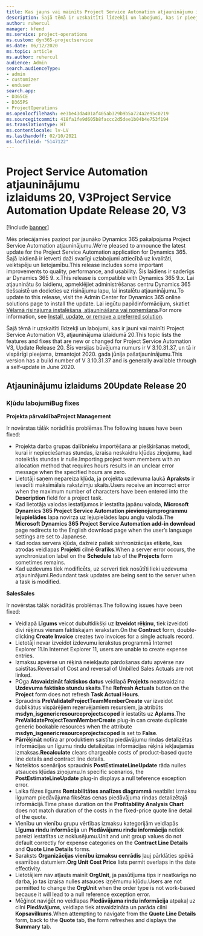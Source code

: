 ```yaml
---
title: Kas jauns vai mainīts Project Service Automation atjauninājumu izlaidumā 20, V3
description: Šajā tēmā ir uzskaitīti līdzekļi un labojumi, kas ir pieejami Project Service Automation atjauninājumu izlaidumā 20, V3
author: ruhercul
manager: kfend
ms.service: project-operations
ms.custom: dyn365-projectservice
ms.date: 06/12/2020
ms.topic: article
ms.author: ruhercul
audience: Admin
search.audienceType:
- admin
- customizer
- enduser
search.app:
- D365CE
- D365PS
- ProjectOperations
ms.openlocfilehash: ee3be43da401af405ab329b9b5a724a2e95c0219
ms.sourcegitcommit: 418fa1fe9d605b8faccc2d5dee1b04b4e753f194
ms.translationtype: HT
ms.contentlocale: lv-LV
ms.lasthandoff: 02/10/2021
ms.locfileid: "5147122"
---
```

# <a name="project-service-automation-update-release-20-v3"></a><span data-ttu-id="d275b-103">Project Service Automation atjauninājumu izlaidums 20, V3</span><span class="sxs-lookup"><span data-stu-id="d275b-103">Project Service Automation Update Release 20, V3</span></span>

[!include [banner](../includes/psa-now-project-operations.md)]

<span data-ttu-id="d275b-104">Mēs priecājamies paziņot par jaunāko Dynamics 365 pakalpojuma Project Service Automation atjauninājumu.</span><span class="sxs-lookup"><span data-stu-id="d275b-104">We’re pleased to announce the latest update for the Project Service Automation application for Dynamics 365.</span></span> <span data-ttu-id="d275b-105">Šajā laidienā ir ietverti daži svarīgi uzlabojumi attiecībā uz kvalitāti, veiktspēju un lietojamību.</span><span class="sxs-lookup"><span data-stu-id="d275b-105">This release includes some important improvements to quality, performance, and usability.</span></span> <span data-ttu-id="d275b-106">Šis laidiens ir saderīgs ar Dynamics 365 9. x.</span><span class="sxs-lookup"><span data-stu-id="d275b-106">This release is compatible with Dynamics 365 9.x.</span></span> <span data-ttu-id="d275b-107">Lai atjauninātu šo laidienu, apmeklējiet administrēšanas centru Dynamics 365 tiešsaistē un dodieties uz risinājumu lapu, lai instalētu atjauninājumu.</span><span class="sxs-lookup"><span data-stu-id="d275b-107">To update to this release, visit the Admin Center for Dynamics 365 online solutions page to install the update.</span></span> <span data-ttu-id="d275b-108">Lai iegūtu papildinformācijum, skatiet [Vēlamā risinājuma instalēšana, atjaunināšana vai noņemšana](https://docs.microsoft.com/power-platform/admin/install-remove-preferred-solution).</span><span class="sxs-lookup"><span data-stu-id="d275b-108">For more information, see [Install, update, or remove a preferred solution](https://docs.microsoft.com/power-platform/admin/install-remove-preferred-solution).</span></span>

<span data-ttu-id="d275b-109">Šajā tēmā ir uzskaitīti līdzekļi un labojumi, kas ir jauni vai mainīti Project Service Automation V3, atjauninājuma izlaidumā 20.</span><span class="sxs-lookup"><span data-stu-id="d275b-109">This topic lists the features and fixes that are new or changed for Project Service Automation V3, Update Release 20.</span></span> <span data-ttu-id="d275b-110">Šīs versijas būvējuma numurs ir V 3.10.31.37, un tā ir vispārīgi pieejama, izmantojot 2020. gada jūnija pašatjauninājumu.</span><span class="sxs-lookup"><span data-stu-id="d275b-110">This version has a build number of V 3.10.31.37 and is generally available through a self-update in June 2020.</span></span>

## <a name="update-release-20"></a><span data-ttu-id="d275b-111">Atjauninājumu izlaidums 20</span><span class="sxs-lookup"><span data-stu-id="d275b-111">Update Release 20</span></span>

### <a name="bug-fixes"></a><span data-ttu-id="d275b-112">Kļūdu labojumi</span><span class="sxs-lookup"><span data-stu-id="d275b-112">Bug fixes</span></span>

<span data-ttu-id="d275b-113">**Projekta pārvaldība**</span><span class="sxs-lookup"><span data-stu-id="d275b-113">**Project Management**</span></span>

<span data-ttu-id="d275b-114">Ir novērstas tālāk norādītās problēmas.</span><span class="sxs-lookup"><span data-stu-id="d275b-114">The following issues have been fixed:</span></span>

- <span data-ttu-id="d275b-115">Projekta darba grupas dalībnieku importēšana ar piešķiršanas metodi, kurai ir nepieciešamas stundas, izraisa neskaidru kļūdas ziņojumu, kad noteiktās stundas ir nulle.</span><span class="sxs-lookup"><span data-stu-id="d275b-115">Importing project team members with an allocation method that requires hours results in an unclear error message when the specified hours are zero.</span></span>
- <span data-ttu-id="d275b-116">Lietotāji saņem nepareiza kļūda, ja projekta uzdevuma laukā **Apraksts** ir ievadīti maksimālais rakstzīmju skaits.</span><span class="sxs-lookup"><span data-stu-id="d275b-116">Users receive an incorrect error when the maximum number of characters have been entered into the **Description** field for a project task.</span></span>
- <span data-ttu-id="d275b-117">Kad lietotāja valodas iestatījumos ir iestatīta japāņu valoda, **Microsoft Dynamics 365 Project Service Automation pievienojumprogrammu lejupielādes** lapa novirza uz lejupielādes lapu angļu valodā.</span><span class="sxs-lookup"><span data-stu-id="d275b-117">The **Microsoft Dynamics 365 Project Service Automation add-in download** page redirects to the English download page when the user’s language settings are set to Japanese.</span></span>
- <span data-ttu-id="d275b-118">Kad rodas servera kļūda, dažreiz paliek sinhronizācijas etiķete, kas atrodas veidlapas **Projekti** cilnē **Grafiks**.</span><span class="sxs-lookup"><span data-stu-id="d275b-118">When a server error occurs, the synchronization label on the **Schedule** tab of the **Projects** form sometimes remains.</span></span>
- <span data-ttu-id="d275b-119">Kad uzdevums tiek modificēts, uz serveri tiek nosūtīti lieki uzdevuma atjauninājumi.</span><span class="sxs-lookup"><span data-stu-id="d275b-119">Redundant task updates are being sent to the server when a task is modified.</span></span>

<span data-ttu-id="d275b-120">**Sales**</span><span class="sxs-lookup"><span data-stu-id="d275b-120">**Sales**</span></span>

<span data-ttu-id="d275b-121">Ir novērstas tālāk norādītās problēmas.</span><span class="sxs-lookup"><span data-stu-id="d275b-121">The following issues have been fixed:</span></span>

- <span data-ttu-id="d275b-122">Veidlapā **Līgums** veicot dubultklikšķi uz **Izveidot rēķinu**, tiek izveidoti divi rēķinus vienam faktiskajam ierakstam.</span><span class="sxs-lookup"><span data-stu-id="d275b-122">On the **Contract** form, double-clicking **Create Invoice** creates two invoices for a single actuals record.</span></span>
- <span data-ttu-id="d275b-123">Lietotāji nevar izveidot izdevumu ierakstus programmā Internet Explorer 11.</span><span class="sxs-lookup"><span data-stu-id="d275b-123">In Internet Explorer 11, users are unable to create expense entries.</span></span>
- <span data-ttu-id="d275b-124">Izmaksu apvērse un rēķinā neiekļauto pārdošanas datu apvērse nav saistītas.</span><span class="sxs-lookup"><span data-stu-id="d275b-124">Reversal of Cost and reversal of Unbilled Sales Actuals are not linked.</span></span>
- <span data-ttu-id="d275b-125">POga **Atsvaidzināt faktiskos datus** veidlapā **Projekts** neatsvaidzina **Uzdevuma faktisko stundu skaits**.</span><span class="sxs-lookup"><span data-stu-id="d275b-125">The **Refresh Actuals** button on the **Project** form does not refresh **Task Actual Hours**.</span></span>
- <span data-ttu-id="d275b-126">Spraudnis **PreValidateProjectTeamMemberCreate** var izveidot dublikātus vispārējiem rezervējamiem resursiem, ja atribūts **msdyn_isgenericresourceprojectscoped** ir iestatīts uz **Aplams**.</span><span class="sxs-lookup"><span data-stu-id="d275b-126">The **PreValidateProjectTeamMemberCreate** plug-in can create duplicate generic bookable resources when the attribute **msdyn_isgenericresourceprojectscoped** is set to **False**.</span></span>
- <span data-ttu-id="d275b-127">**Pārrēķināt** notīra ar produktiem saistītu piedāvājumu rindas detalizētas informācijas un līgumu rindu detalizētas informācijas rēķinā iekļaujamās izmaksas.</span><span class="sxs-lookup"><span data-stu-id="d275b-127">**Recalculate** clears chargeable costs of product-based quote line details and contract line details.</span></span>
- <span data-ttu-id="d275b-128">Noteiktos scenārijos spraudnis **PostEstimateLineUpdate** rāda nulles atsauces kļūdas ziņojumu.</span><span class="sxs-lookup"><span data-stu-id="d275b-128">In specific scenarios, the **PostEstimateLineUpdate** plug-in displays a null teference exception error.</span></span>
- <span data-ttu-id="d275b-129">Laika fāzes ilgums **Rentabilitātes analīzes diagrammā** neatbilst izmaksu ilgumam piedāvājuma fiksētas cenas piedāvājuma rindas detalizētajā informācijā.</span><span class="sxs-lookup"><span data-stu-id="d275b-129">Time phase duration on the **Profitability Analysis Chart** does not match duration of the costs in the fixed-price quote line detail of the quote.</span></span>
- <span data-ttu-id="d275b-130">Vienību un vienību grupu vērtības izmaksu kategorijām veidlapās **Līguma rindu informācija** un **Piedāvājumu rindu informācija** netiek pareizi iestatītas uz noklusējumu.</span><span class="sxs-lookup"><span data-stu-id="d275b-130">Unit and unit group values do not default correctly for expense categories on the **Contract Line Details** and **Quote Line Details** forms.</span></span>
- <span data-ttu-id="d275b-131">Saraksts **Organizācijas vienību izmaksu cenrādis** ļauj pārklāties spēkā esamības datumiem.</span><span class="sxs-lookup"><span data-stu-id="d275b-131">**Org Unit Cost Price** lists permit overlaps in the date effectivity.</span></span>
- <span data-ttu-id="d275b-132">Lietotājiem nav atļauts mainīt **OrgUnit**, ja pasūtījuma tips ir neatkarīgs no darba, jo tas izraisa nulles atsauces izņēmumu kļūdu.</span><span class="sxs-lookup"><span data-stu-id="d275b-132">Users are not permitted to change the **OrgUnit** when the order type is not work-based because it will lead to a null reference exception error.</span></span>
- <span data-ttu-id="d275b-133">Mēģinot naviģēt no veidlapas **Piedāvājuma rindu informācija** atpakaļ uz cilni **Piedāvājums**, veidlapa tiek atsvaidzināta un parāda cilni **Kopsavilkums**.</span><span class="sxs-lookup"><span data-stu-id="d275b-133">When attempting to navigate from the **Quote Line Details** form, back to the **Quote** tab, the form refreshes and displays the **Summary** tab.</span></span>
